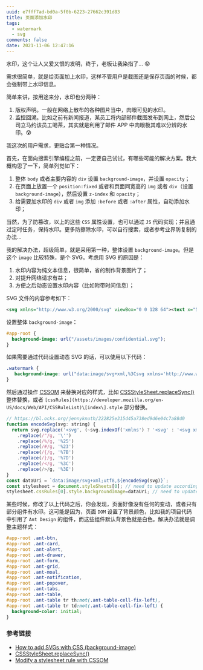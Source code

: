 ```yaml
---
uuid: e7fff7ad-bd0a-5f0b-6223-27662c391d83
title: 页面添加水印
tags:
  - watermark
  - svg
comments: false
date: 2021-11-06 12:47:16
---
```


水印，这个让人又爱又恨的发明，终于，老板让我染指了… 😟

需求很简单，就是给页面加上水印，这样不管用户是截图还是保存页面的时候，都会强制带上水印信息。

简单来讲，按用途来分，水印也分两种：

1. 版权声明。一般在网络上散布的各种图片当中，肉眼可见的水印。
2. 监控回溯。比如之前有新闻报道，某员工将内部邮件截图发布到网上，然后公司立马约该员工喝茶，其实就是利用了邮件 APP 中肉眼极其难以分辨的水印。😰

我这次的用户需求，更贴合第一种情况。

首先，在面向搜索引擎编程之前，一定要自己试试，有哪些可能的解决方案。我大概构思了一下，简单列觉如下：

1. 整体 `body` 或者主要内容的 `div` 设置 `background-image`，并设置 `opacity`；
2. 在页面上放置一个 `position:fixed` 或者和页面同宽高的 `img` 或者 `div`（设置 `background-image`），然后设置 `z-index` 和 `opacity`；
3. 给需要加水印的 `div` 或者 `img` 添加 `:before` 或者 `:after` 属性，自动添加水印；

当然，为了防篡改，以上的这些 `CSS` 属性设置，也可以通过 `JS` 代码实现；并且通过定时任务，保持水印。更多防擦除水印，可以自行搜索，或者参考业界防复制的办法…

我的解决办法，超级简单，就是采用第一种，整体设置 `background-image`。但是这个 `image` 比较特殊，是个 SVG。考虑用 SVG 的原因是：

1. 水印内容为纯文本信息，很简单，省的制作背景图片了；
2. 对提升网络请求有益；
3. 方便之后动态设置水印内容（比如附带时间信息）；

SVG 文件的内容参考如下：

``` svg
<svg xmlns="http://www.w3.org/2000/svg" viewBox="0 0 128 64"><text x="50%" y="50%" dominant-baseline="middle" text-anchor="middle" opacity="0.125" fill="#999" font-style="italic" transform-origin="center" transform="rotate(-30)">Confidential</text></svg>
```

设置整体 `background-image`：

``` css
#app-root {
  background-image: url("/assets/images/confidential.svg");
}
```

如果需要通过代码设置动态 SVG 的话，可以使用以下代码：

``` css
.watermark {
   background-image: url("data:image/svg+xml,%3Csvg xmlns='http://www.w3.org/2000/svg' viewBox='0 0 600 200'%3E%3Cpath d='M10 10h123v123H10z'/%3E%3C/svg%3E");
}
```

然后通过操作 [CSSOM](https://developer.mozilla.org/en-US/docs/Web/API/CSS_Object_Model) 来替换对应的样式，比如 [CSSStyleSheet.replaceSync()](https://developer.mozilla.org/en-US/docs/Web/API/CSSStyleSheet/replaceSync) 整体替换，或者 `[cssRules](https://developer.mozilla.org/en-US/docs/Web/API/CSSRuleList)\[index\].style` 部分替换。

``` js
// https://bl.ocks.org/jennyknuth/222825e315d45a738ed9d6e04c7a88d0
function encodeSvg(svg: string) {
  return svg.replace('<svg', (~svg.indexOf('xmlns') ? '<svg' : '<svg xmlns="http://www.w3.org/2000/svg"'))
    .replace(/"/g, '\'')
    .replace(/%/g, '%25')
    .replace(/#/g, '%23')
    .replace(/{/g, '%7B')
    .replace(/}/g, '%7D')
    .replace(/</g, '%3C')
    .replace(/>/g, '%3E')
}
const dataUri = `data:image/svg+xml;utf8,${encodeSvg(svg)}`;
const stylesheet = document.styleSheets[0]; // need to update accordingly
stylesheet.cssRules[0].style.backgroundImage=dataUri; // need to update accordingly
```

某些时候，修改了以上代码之后，你会发现，页面好像没有任何的变动，或者只有部分组件有水印。这可能是因为，页面 `DOM` 设置了背景颜色，比如我的项目代码中引用了 `Ant Design` 的组件，而这些组件默认背景色就是白色。解决办法就是调整主题样式：

``` css
#app-root .ant-btn,
#app-root .ant-card,
#app-root .ant-alert,
#app-root .ant-drawer,
#app-root .ant-form,
#app-root .ant-grid,
#app-root .ant-moal,
#app-root .ant-notification,
#app-root .ant-popover,
#app-root .ant-tabs,
#app-root .ant-table,
#app-root .ant-table tr th:not(.ant-table-cell-fix-left),
#app-root .ant-table tr td:not(.ant-table-cell-fix-left) {
  background-color: initial;
}
```

### 参考链接

- [How to add SVGs with CSS (background-image)](https://www.svgbackgrounds.com/how-to-add-svgs-with-css-background-image/)
- [CSSStyleSheet.replaceSync()](https://developer.mozilla.org/en-US/docs/Web/API/CSSStyleSheet/replaceSync) 
- [Modify a stylesheet rule with CSSOM](https://developer.mozilla.org/en-US/docs/Web/API/CSS_Object_Model/Using_dynamic_styling_information#modify_a_stylesheet_rule_with_cssom)

